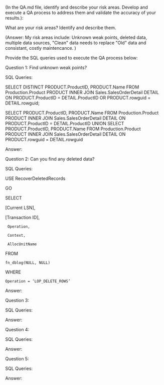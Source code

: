 (In the QA.md file, identify and describe your risk areas. Develop and execute a QA process to address them and validate the accuracy of your results.):

What are your risk areas? Identify and describe them.

(Answer: My risk areas include: Unknown weak points, deleted data, multiple data sources, "Clean" data needs to replace "Old" data and consistant, costly maintencance. )

Provide the SQL queries used to execute the QA process below:


Question 1: Find unknown weak points?

SQL Queries: 

SELECT DISTINCT
	PRODUCT.ProductID,
	PRODUCT.Name
FROM Production.Product PRODUCT
INNER JOIN Sales.SalesOrderDetail DETAIL
ON PRODUCT.ProductID = DETAIL.ProductID
OR PRODUCT.rowguid = DETAIL.rowguid;

SELECT
	PRODUCT.ProductID,
	PRODUCT.Name
FROM Production.Product PRODUCT
INNER JOIN Sales.SalesOrderDetail DETAIL
ON PRODUCT.ProductID = DETAIL.ProductID
UNION
SELECT
	PRODUCT.ProductID,
	PRODUCT.Name
FROM Production.Product PRODUCT
INNER JOIN Sales.SalesOrderDetail DETAIL
ON PRODUCT.rowguid = DETAIL.rowguid

Answer:

Question 2: Can you find any deleted data?

SQL Queries:

USE RecoverDeletedRecords

GO

SELECT

 [Current LSN],   

 [Transaction ID],

     Operation,

     Context,

     AllocUnitName

FROM

    fn_dblog(NULL, NULL)

WHERE

    Operation = ‘LOP_DELETE_ROWS’

Answer:

Question 3: 

SQL Queries:

Answer:

Question 4: 

SQL Queries:


Answer:

Question 5: 

SQL Queries:



Answer:
